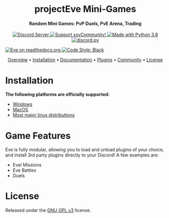 <h1 align="center">
  <br>

  <br>
  projectEve Mini-Games
  <br>
</h1>

<h4 align="center">Random Mini Games: PvP Duels, PvE Arena, Trading</h4>

<p align="center">
  <a href="https://discord.com/invite/S5Tnues">
    <img src="https://discordapp.com/api/guilds/281663524323983360/widget.png?style=shield" alt="Discord Server">
  </a>
  <a href="https://www.xsvcommunity.com/donate">
    <img src="https://img.shields.io/badge/Support-Eve!-yellow.svg" alt="Support xsvCommunity!">
  </a>
  <a href="https://www.python.org/downloads/">
    <img src="https://img.shields.io/badge/Made%20With-Python%203.8-blue.svg?style=for-the-badge" alt="Made with Python 3.8">
  </a>
  <a href="https://github.com/Rapptz/discord.py/">
      <img src="https://img.shields.io/badge/discord-py-blue.svg" alt="discord.py">
  </a>
</p>
  <a href="http://projectEve-games.readthedocs.io/en/stable/?badge=stable">
    <img src="https://readthedocs.org/projects/projectEve-games/" alt="Eve on readthedocs.org">
  </a>
  <a href="https://github.com/ambv/black">
    <img src="https://img.shields.io/badge/code%20style-black-000000.svg" alt="Code Style: Black">
  </a>
</p>

<p align="center">
  <a href="#overview">Overview</a>
  •
  <a href="#installation">Installation</a>
  •
  <a href="http://xsvcommunity.com/docs/">Documentation</a>
  •
  <a href="#plugins">Plugins</a>
  •
  <a href="#join-the-community">Community</a>
  •
  <a href="#license">License</a>
</p>





# Installation

**The following platforms are officially supported:** 

- [Windows](http://xsvcommunity.com/docs/)
- [MacOS](http://xsvcommunity.com/docs/)
- [Most major linux distributions](http://xsvcommunity.com/docs/)


# Game Features

Eve is fully modular, allowing you to load and unload plugins of your choice, and install 3rd party
plugins directly to your Discord! A few examples are:

- Evel Missions
- Eve Battles
- Duels






# License

Released under the [GNU GPL v3](https://www.gnu.org/licenses/gpl-3.0.en.html) license.
